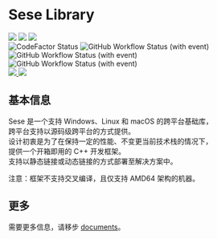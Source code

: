 # Sese Library

<div>
  <img src="https://img.shields.io/static/v1?label=license&message=Apache-2.0&color=red"/>
  <img src="https://img.shields.io/static/v1?label=language&message=C%2B%2B%2017&color=red&logo=cplusplus"/>
  <img src="https://img.shields.io/static/v1?label=build%20system&message=CMake&color=red&logo=cmake"/>
  <br>
  <img alt="CodeFactor Status" src="https://www.codefactor.io/repository/github/libsese/sese-core/badge"/>
  <img alt="GitHub Workflow Status (with event)" src="https://img.shields.io/github/actions/workflow/status/libsese/sese.core/windows-latest.yml?label=Windows&logo=windows">
  <img alt="GitHub Workflow Status (with event)" src="https://img.shields.io/github/actions/workflow/status/libsese/sese.core/ubuntu-latest.yml?label=Ubuntu&logo=ubuntu">
  <img alt="GitHub Workflow Status (with event)" src="https://img.shields.io/github/actions/workflow/status/libsese/sese.core/macos-latest.yml?label=macOS&logo=apple">
  <br>
  <a href="mailto://shiina_kaoru@outlook.com">
  <img src="https://img.shields.io/static/v1?label=email&message=SHIINA_KAORU@Outlook.com&color=skyblue&logo=gmail"/>
  </a>
  <img src="https://img.shields.io/static/v1?label=QQ&message=995602964&color=skyblue&logo=tencentqq"/>
</div>

## 基本信息

Sese 是一个支持 Windows、Linux 和 macOS 的跨平台基础库，<br>
跨平台支持以源码级跨平台的方式提供。<br>
设计初衷是为了在保持一定的性能、不变更当前技术栈的情况下，<br>
提供一个开箱即用的 C++ 开发框架。<br>
支持以静态链接或动态链接的方式部署至解决方案中。

注意：框架不支持交叉编译，且仅支持 AMD64 架构的机器。

## 更多

需要更多信息，请移步 [documents](https://libsese.github.io/sese-docs/#/)。